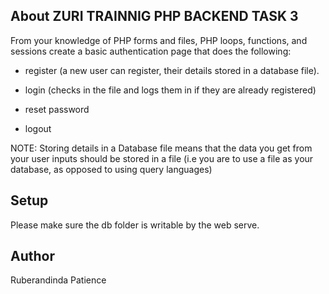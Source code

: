 
## About ZURI TRAINNIG PHP BACKEND TASK 3

From your knowledge of PHP forms and files, PHP loops, functions, and sessions create a basic authentication page that does the following:

-    register (a new user can register, their details stored in a database file). 

-    login (checks in the file and logs them in if they are already registered)

-    reset password

-    logout

NOTE: Storing details in a Database file means that the data you get from your user inputs should be stored in a file (i.e you are to use a file as your database, as opposed to using query languages)

## Setup

Please make sure the db folder is writable by the web serve.

## Author
Ruberandinda Patience